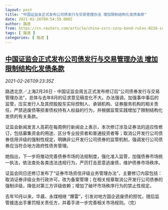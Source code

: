 ```yaml
---
layout: post
title: "中国证监会正式发布公司债发行与交易管理办法 增加限制结构化发债条款"
date: 2021-02-26T09:54:59.000Z
author: 路透
from: https://cn.reuters.com/article/china-csrc-corp-bond-rules-0226-idCNKBS2AQ148
tags: [ 路透 ]
categories: [ 路透 ]
---
```

<!--1614333299000-->
[中国证监会正式发布公司债发行与交易管理办法 增加限制结构化发债条款](https://cn.reuters.com/article/china-csrc-corp-bond-rules-0226-idCNKBS2AQ148)
------

<div>
<div><i>2021-02-26T09:23:35Z</i></div><p>路透北京／上海2月26日 - 中国证监会周五正式发布修订后“公司债券发行与交易管理办法”，总体与去年8月的征求意见稿变化不大。办法强调，加强事中事后的监管，压实发行人及其控股股东实际控制人、承销机构、证券服务机构的相关责任，严禁逃废债等损害债权持有人权益的行为，并根据监管实践增加了限制结构化发债的有关条款。</p><p>证监会新闻发言人高莉在每周例行新闻会上表示，本次修订涉及证券法的适应性修订，包括募集资金的用途、区分专业投资者和普通投资者等；取消公开发行公司债券信用评级的强制性规定，明确非公开发行公司债券的监管机制，强调发行公司债券应当符合地方政府性债务管理。</p><p>她指出，下一步将推动完善债券市场的法规制度，强化准入监管，加强债券市场统一执法，依法查处各类违法违规行为，严厉打击恶意逃废债，维护债券市场秩序。</p><p>证监会同日还修订发布了“证券市场资信评级业务管理办法”，主要修订内容包括：取消证券评级业务行政许可，改为备案管理；在相关规章取消公开发行公司债券的强制评级，降低对第三方评级依赖；增加了破坏市场秩序行为的禁止性规定。</p><p>去年10月以来，华晨、永煤相继 “爆雷”，引发对地方国企逃废债的担忧，随后监管接连出手重罚相关责任方，并着手进一步完善相关市场规则。（完）</p>
</div>
